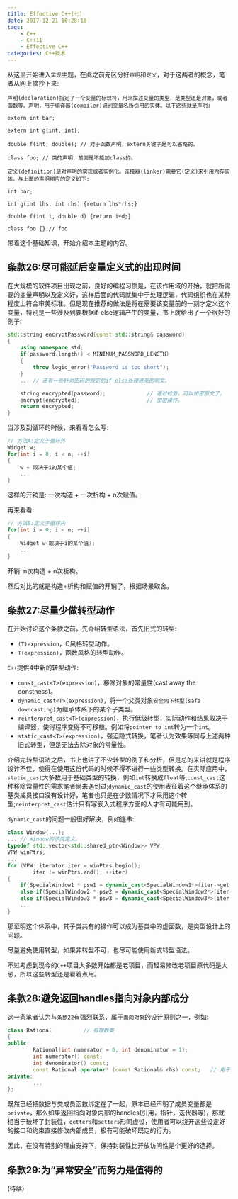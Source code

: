 ```yaml
---
title: Effective C++(七)
date: 2017-12-21 10:28:18
tags:
	- C++
	- C++11
	- Effective C++
categories: C++技术
---
```


从这里开始进入`实现`主题，在此之前先区分好`声明`和`定义`，对于这两者的概念，笔者从网上摘抄下来:
``` text
声明(declaration)指定了一个变量的标识符，用来描述变量的类型，是类型还是对象，或者函数等。声明，用于编译器(compiler)识别变量名所引用的实体。以下这些就是声明:

extern int bar;

extern int g(int, int);

double f(int, double); // 对于函数声明，extern关键字是可以省略的。

class foo; // 类的声明，前面是不能加class的。

定义(definition)是对声明的实现或者实例化。连接器(linker)需要它(定义)来引用内存实体。与上面的声明相应的定义如下:

int bar;

int g(int lhs, int rhs) {return lhs*rhs;} 

double f(int i, double d) {return i+d;} 

class foo {};// foo
```
带着这个基础知识，开始介绍本主题的内容。

## 条款26:尽可能延后变量定义式的出现时间

在大规模的软件项目出现之前，良好的编程习惯是，在该作用域的开始，就把所需要的变量声明以及定义好，这样后面的代码就集中于处理逻辑，代码组织也在某种程度上符合审美标准。但是现在推荐的做法是将在需要该变量前的一刻才定义这个变量，特别是一些涉及到要根据if-else逻辑产生的变量，书上就给出了一个很好的例子:
``` c++
std::string encryptPassword(const std::string& password)
{
	using namespace std;
	if(password.length() < MINIMUM_PASSWORD_LENGTH)
	{
		throw logic_error("Password is too short");
	}
	... // 还有一些针对密码的规定的if-else处理进来的明文。

	string encrypted(password);				// 通过检查，可以加密原文了。
	encrypt(encrypted);						// 加密操作。
	return encrypted;
}
```
当涉及到循环的时候，来看看怎么写:
``` c++
// 方法A:定义于循环外
Widget w;
for(int i = 0; i < n; ++i)
{
	w = 取决于i的某个值;
	...
}
```
这样的开销是: 一次构造 + 一次析构 + n次赋值。

再来看看:
``` c++
// 方法B:定义于循环内
for(int i = 0; i < n; ++i)
{
	Widget w(取决于i的某个值);
	...
}
```
开销: n次构造 + n次析构。

然后对比的就是构造+析构和赋值的开销了，根据场景取舍。

## 条款27:尽量少做转型动作

在开始讨论这个条款之前，先介绍转型语法，首先旧式的转型:
- `(T)expression`，C风格转型动作。
- `T(expression)`，函数风格的转型动作。

`C++`提供4中新的转型动作:
- `const_cast<T>(expression)`，移除对象的常量性(cast away the constness)。
- `dynamic_cast<T>(expression)`，将一个父类对象`安全向下转型(safe downcasting)`为继承体系下的某个子类型。
- `reinterpret_cast<T>(expression)`，执行低级转型，实际动作和结果取决于编译器，使得程序变得不可移植。例如将`pointer to int`转为一个`int`。
- `static_cast<T>(expression)`，强迫隐式转换，笔者认为效果等同与上述两种旧式转型，但是无法去除对象的常量性。

介绍完转型语法之后，书上也讲了不少转型的例子和分析，但是总的来讲就是程序设计不佳，使得在使用这份代码的时候不得不进行一些类型转换。在实际应用中，`static_cast`大多数用于基础类型的转换，例如`int`转换成`float`等;`const_cast`这种移除常量性的需求笔者尚未遇到过;`dynamic_cast`的使用表征着这个继承体系的基类成员接口没有设计好，笔者也只是在少数情况下才采用这个转型;`reinterpret_cast`估计只有写嵌入式程序方面的人才有可能用到。

`dynamic_cast`的问题一般很好解决，例如连串:
``` c++
class Window{...};
...	// Window的子类定义。
typedef std::vector<std::shared_ptr<Window>> VPW;
VPW winPtrs;
...
for (VPW::iterator iter = winPtrs.begin();
		iter != winPtrs.end(); ++iter)
{
	if(SpecialWindow1 * psw1 = dynamic_cast<SpecialWindow1*>(iter->get())) {...}
	else if(SpecialWindow2 * psw2 = dynamic_cast<SpecialWindow2*>(iter->get())) {...}
	else if(SpecialWindow3 * psw3 = dynamic_cast<SpecialWindow3*>(iter->get())) {...}
	...
}
```
那证明这个体系中，其子类共有的操作可以成为基类中的虚函数，是类型设计上的问题。

尽量避免使用转型，如果非转型不可，也尽可能使用新式转型语法。

不过考虑到现今的`C++`项目大多数开始都是老项目，而轻易修改老项目原代码是大忌，所以这些转型还是看着点用。

## 条款28:避免返回handles指向对象内部成分

这一条笔者认为与`条款22`有强烈联系，属于`面向对象`的设计原则之一，例如:
``` c++
class Rational          // 有理数类
{
public:
        Rational(int numerator = 0, int denominator = 1);
        int numerator() const;
        int denominator() const;
        const Rational operator* (const Rational& rhs) const;   // 用于支持有理数相乘
private:
        ...
};
```
既然已经把数据与类成员函数绑定在了一起，原本已经声明了成员变量都是`private`，那么如果返回指向对象内部的handles(引用，指针，迭代器等)，那就相当于破坏了封装性，`getters`和`setters`形同虚设，使用者可以绕开这些设定好的接口和约束直接修改内部成员，极有可能破坏既定的行为。

因此，在没有特别的理由支持下，保持封装性比开放访问性是个更好的选择。

## 条款29:为“异常安全”而努力是值得的

(待续)